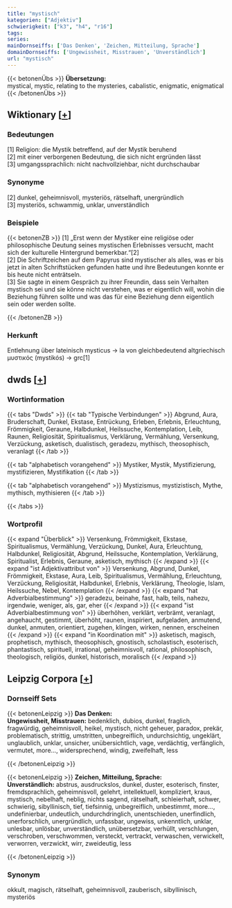 ```yaml
---
title: "mystisch"
kategorien: ["Adjektiv"]
schwierigkeit: ["k3", "h4", "r16"]
tags:
series:
mainDornseiffs: ['Das Denken', 'Zeichen, Mitteilung, Sprache']
domainDornseiffs: ['Ungewissheit, Misstrauen', 'Unverständlich']
url: "mystisch"
---
```


{{< betonenÜbs >}}
**Übersetzung:**  
mystical, mystic, relating to the mysteries, cabalistic, enigmatic, enigmatical  
{{< /betonenÜbs >}}

## Wiktionary [[+](https://de.wiktionary.org/wiki/mystisch)]

### Bedeutungen
[1] Religion: die Mystik betreffend, auf der Mystik beruhend  
[2] mit einer verborgenen Bedeutung, die sich nicht ergründen lässt  
[3] umgangssprachlich: nicht nachvollziehbar, nicht durchschaubar  

### Synonyme
[2] dunkel, geheimnisvoll, mysteriös, rätselhaft, unergründlich  
[3] mysteriös, schwammig, unklar, unverständlich  

### Beispiele
{{< betonenZB >}}
[1] „Erst wenn der Mystiker eine religiöse oder philosophische Deutung seines mystischen Erlebnisses versucht, macht sich der kulturelle Hintergrund bemerkbar.“[2]  
[2] Die Schriftzeichen auf dem Papyrus sind mystischer als alles, was er bis jetzt in alten Schriftstücken gefunden hatte und ihre Bedeutungen konnte er bis heute nicht enträtseln.  
[3] Sie sagte in einem Gespräch zu ihrer Freundin, dass sein Verhalten mystisch sei und sie könne nicht verstehen, was er eigentlich will, wohin die Beziehung führen sollte und was das für eine Beziehung denn eigentlich sein oder werden sollte.  

{{< /betonenZB >}}
### Herkunft
Entlehnung über lateinisch mysticus → la von gleichbedeutend altgriechisch μυστικός (mystikós) → grc[1]  



## dwds [[+](https://www.dwds.de/wb/mystisch)]

### Wortinformation
{{< tabs "Dwds" >}}
{{< tab "Typische Verbindungen" >}}
Abgrund, Aura, Bruderschaft, Dunkel, Ekstase, Entrückung, Erleben, Erlebnis, Erleuchtung, Frömmigkeit, Geraune, Halbdunkel, Heilssuche, Kontemplation, Leib, Raunen, Religiosität, Spiritualismus, Verklärung, Vermählung, Versenkung, Verzückung, asketisch, dualistisch, geradezu, mythisch, theosophisch, veranlagt
{{< /tab >}}

{{< tab "alphabetisch vorangehend" >}}
Mystiker, Mystik, Mystifizierung, mystifizieren, Mystifikation
{{< /tab >}}

{{< tab "alphabetisch vorangehend" >}}
Mystizismus, mystizistisch, Mythe, mythisch, mythisieren
{{< /tab >}}

{{< /tabs >}}

### Wortprofil
{{< expand "Überblick" >}} Versenkung, Frömmigkeit, Ekstase, Spiritualismus, Vermählung, Verzückung, Dunkel, Aura, Erleuchtung, Halbdunkel, Religiosität, Abgrund, Heilssuche, Kontemplation, Verklärung, Spiritualist, Erlebnis, Geraune, asketisch, mythisch {{< /expand >}}
{{< expand "ist Adjektivattribut von" >}} Versenkung, Abgrund, Dunkel, Frömmigkeit, Ekstase, Aura, Leib, Spiritualismus, Vermählung, Erleuchtung, Verzückung, Religiosität, Halbdunkel, Erlebnis, Verklärung, Theologie, Islam, Heilssuche, Nebel, Kontemplation {{< /expand >}}
{{< expand "hat Adverbialbestimmung" >}} geradezu, beinahe, fast, halb, teils, nahezu, irgendwie, weniger, als, gar, eher {{< /expand >}}
{{< expand "ist Adverbialbestimmung von" >}} überhöhen, verklärt, verbrämt, veranlagt, angehaucht, gestimmt, überhöht, raunen, inspiriert, aufgeladen, anmutend, dunkel, anmuten, orientiert, zugehen, klingen, wirken, nennen, erscheinen {{< /expand >}}
{{< expand "in Koordination mit" >}} asketisch, magisch, prophetisch, mythisch, theosophisch, gnostisch, scholastisch, esoterisch, phantastisch, spirituell, irrational, geheimnisvoll, rational, philosophisch, theologisch, religiös, dunkel, historisch, moralisch {{< /expand >}}

## Leipzig Corpora [[+](https://corpora.uni-leipzig.de/en/res?word=mystisch&corpusId=deu_newscrawl-public_2018)]

### Dornseiff Sets
{{< betonenLeipzig >}}
**Das Denken:**  
**Ungewissheit, Misstrauen:** bedenklich, dubios, dunkel, fraglich, fragwürdig, geheimnisvoll, heikel, mystisch, nicht geheuer, paradox, prekär, problematisch, strittig, umstritten, unbegreiflich, undurchsichtig, ungeklärt, unglaublich, unklar, unsicher, unübersichtlich, vage, verdächtig, verfänglich, vermutet, more..., widersprechend, windig, zweifelhaft, less  

{{< /betonenLeipzig >}}


{{< betonenLeipzig >}}
**Zeichen, Mitteilung, Sprache:**  
**Unverständlich:** abstrus, ausdruckslos, dunkel, duster, esoterisch, finster, fremdsprachlich, geheimnisvoll, gelehrt, intellektuell, kompliziert, kraus, mystisch, nebelhaft, neblig, nichts sagend, rätselhaft, schleierhaft, schwer, schwierig, sibyllinisch, tief, tiefsinnig, unbegreiflich, unbestimmt, more..., undefinierbar, undeutlich, undurchdringlich, unentschieden, unerfindlich, unerforschlich, unergründlich, unfassbar, ungewiss, unkenntlich, unklar, unlesbar, unlösbar, unverständlich, unübersetzbar, verhüllt, verschlungen, verschroben, verschwommen, versteckt, vertrackt, verwaschen, verwickelt, verworren, verzwickt, wirr, zweideutig, less  

{{< /betonenLeipzig >}}

### Synonym
okkult, magisch, rätselhaft, geheimnisvoll, zauberisch, sibyllinisch, mysteriös


